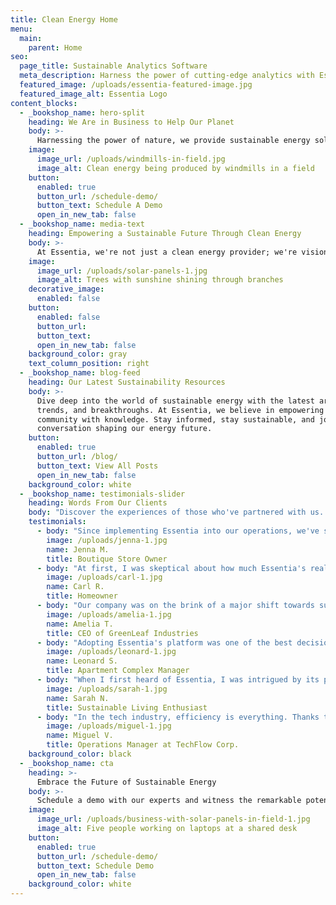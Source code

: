 ```yaml
---
title: Clean Energy Home
menu:
  main:
    parent: Home
seo:
  page_title: Sustainable Analytics Software
  meta_description: Harness the power of cutting-edge analytics with Essentia. Our intuitive software deciphers complex energy patterns, enabling businesses and homeowners to reduce costs and minimize environmental impact.
  featured_image: /uploads/essentia-featured-image.jpg
  featured_image_alt: Essentia Logo
content_blocks:
  - _bookshop_name: hero-split
    heading: We Are in Business to Help Our Planet
    body: >-
      Harnessing the power of nature, we provide sustainable energy solutions that light up homes, power businesses, and protect our Earth's future. Join us in making a greener tomorrow, today.
    image:
      image_url: /uploads/windmills-in-field.jpg
      image_alt: Clean energy being produced by windmills in a field
    button:
      enabled: true
      button_url: /schedule-demo/
      button_text: Schedule A Demo
      open_in_new_tab: false
  - _bookshop_name: media-text
    heading: Empowering a Sustainable Future Through Clean Energy
    body: >-
      At Essentia, we're not just a clean energy provider; we're visionaries on a mission. By offering cutting-edge renewable energy solutions, we empower individuals and businesses to make environmentally conscious decisions every day. We understand the challenges of the modern world and the increasing need for sustainable energy. That's why our solutions are designed not only to power today but to safeguard our planet for generations to come. Partner with us and discover the difference of clean, reliable, and future-focused energy.
    image:
      image_url: /uploads/solar-panels-1.jpg
      image_alt: Trees with sunshine shining through branches
    decorative_image: 
      enabled: false
    button:
      enabled: false
      button_url:
      button_text:
      open_in_new_tab: false
    background_color: gray
    text_column_position: right
  - _bookshop_name: blog-feed
    heading: Our Latest Sustainability Resources
    body: >-
      Dive deep into the world of sustainable energy with the latest articles,
      trends, and breakthroughs. At Essentia, we believe in empowering our
      community with knowledge. Stay informed, stay sustainable, and join the
      conversation shaping our energy future.
    button:
      enabled: true
      button_url: /blog/
      button_text: View All Posts
      open_in_new_tab: false
    background_color: white
  - _bookshop_name: testimonials-slider
    heading: Words From Our Clients
    body: "Discover the experiences of those who've partnered with us. Here's what our valued clients have to say about our sustainable solutions."
    testimonials: 
      - body: "Since implementing Essentia into our operations, we've seen a staggering 30% reduction in our energy costs. Not only does this boost our bottom line, but it also positions our boutique as an eco-conscious leader in the community. The peace of mind and economic benefits are truly invaluable."
        image: /uploads/jenna-1.jpg
        name: Jenna M.
        title: Boutique Store Owner
      - body: "At first, I was skeptical about how much Essentia's real-time monitoring could benefit us. But within months, it became clear. We became empowered to make eco-friendly choices, reducing both our bills and our carbon footprint. Every homeowner should give it a try!"
        image: /uploads/carl-1.jpg
        name: Carl R.
        title: Homeowner
      - body: "Our company was on the brink of a major shift towards sustainable practices. The journey seemed daunting, but then we found Essentia. With their user-friendly analytics and knowledgeable support, we transformed our operations with ease and confidence."
        image: /uploads/amelia-1.jpg
        name: Amelia T.
        title: CEO of GreenLeaf Industries
      - body: "Adopting Essentia's platform was one of the best decisions for our apartment complex. Not only did it highlight opportunities for energy savings, but it also strengthened our reputation as an eco-friendly residence. Our tenants appreciate our commitment, and so does the environment."
        image: /uploads/leonard-1.jpg
        name: Leonard S.
        title: Apartment Complex Manager
      - body: "When I first heard of Essentia, I was intrigued by its promise. Now, having used it for nearly a year, it's exceeded all my expectations. The platform is both intuitive and deeply insightful, and it's become my go-to recommendation for friends and family looking to embrace a sustainable lifestyle."
        image: /uploads/sarah-1.jpg
        name: Sarah N.
        title: Sustainable Living Enthusiast
      - body: "In the tech industry, efficiency is everything. Thanks to Essentia, we've applied that same ethos to our energy consumption. Our carbon footprint has decreased significantly, our operational costs have plummeted, and our team feels proud of the conscious decisions we make every day."
        image: /uploads/miguel-1.jpg
        name: Miguel V.
        title: Operations Manager at TechFlow Corp.
    background_color: black
  - _bookshop_name: cta
    heading: >-
      Embrace the Future of Sustainable Energy
    body: >-
      Schedule a demo with our experts and witness the remarkable potential of our clean energy solutions. Let's embark on this transformative journey together and make the world a cleaner, greener place. Take the first step towards a brighter, more sustainable future.
    image:
      image_url: /uploads/business-with-solar-panels-in-field-1.jpg
      image_alt: Five people working on laptops at a shared desk
    button:
      enabled: true
      button_url: /schedule-demo/
      button_text: Schedule Demo
      open_in_new_tab: false
    background_color: white
---
```

